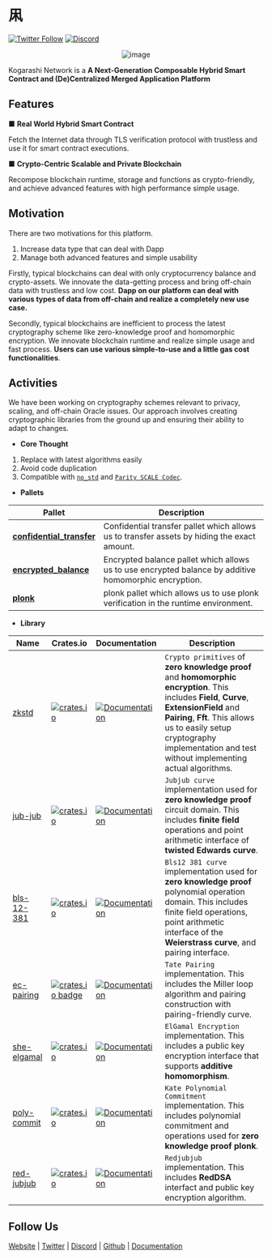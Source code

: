 # 凩
[![Twitter Follow](https://img.shields.io/twitter/follow/KogarashiCrypto?label=Follow&style=social)](https://twitter.com/intent/follow?screen_name=KogarashiCrypto) [![Discord](https://dcbadge.vercel.app/api/server/g3q7tsHKTd?style=social&compact=true)](https://discord.gg/g3q7tsHKTd)

<div align="center">
    <img alt="image" src="https://github.com/KogarashiNetwork/Kogarashi/assets/39494661/5a40d34b-8501-4fe4-a59e-2d097bde154d">
</div>

Kogarashi Network is a **A Next-Generation Composable Hybrid Smart Contract and (De)Centralized Merged Application Platform**

## Features

■ **Real World Hybrid Smart Contract**

Fetch the Internet data through TLS verification protocol with trustless and use it for smart contract executions.

■ **Crypto-Centric Scalable and Private Blockchain**

Recompose blockchain runtime, storage and functions as crypto-friendly, and achieve advanced features with high performance simple usage.

## Motivation

There are two motivations for this platform.

1. Increase data type that can deal with Dapp
2. Manage both advanced features and simple usability

Firstly, typical blockchains can deal with only cryptocurrency balance and crypto-assets. We innovate the data-getting process and bring off-chain data with trustless and low cost. **Dapp on our platform can deal with various types of data from off-chain and realize a completely new use case.**

Secondly, typical blockchains are inefficient to process the latest cryptography scheme like zero-knowledge proof and homomorphic encryption. We innovate blockchain runtime and realize simple usage and fast process. **Users can use various simple-to-use and a little gas cost functionalities**.

## Activities

We have been working on cryptography schemes relevant to privacy, scaling, and off-chain Oracle issues. Our approach involves creating cryptographic libraries from the ground up and ensuring their ability to adapt to changes.

- **Core Thought**

1. Replace with latest algorithms easily
2. Avoid code duplication
3. Compatible with [`no_std`](https://docs.rust-embedded.org/book/intro/no-std.html#a-no_std-rust-environment) and [`Parity SCALE Codec`](https://github.com/paritytech/parity-scale-codec).

- **Pallets**

|Pallet|Description|
|---|---|
|[**confidential_transfer**](https://github.com/KogarashiNetwork/Kogarashi/tree/master/pallets/confidential_transfer)|Confidential transfer pallet which allows us to transfer assets by hiding the exact amount.|
|[**encrypted_balance**](https://github.com/KogarashiNetwork/Kogarashi/tree/master/pallets/encrypted_balance)|Encrypted balance pallet which allows us to use encrypted balance by additive homomorphic encryption.|
|[**plonk**](https://github.com/KogarashiNetwork/Kogarashi/tree/master/pallets/plonk)|plonk pallet which allows us to use plonk verification in the runtime environment.|

- **Library**

| Name        | Crates.io | Documentation | Description |
|-------------|-----------|-----------|-----------|
| [zkstd](https://github.com/KogarashiNetwork/zkstd) | [![crates.io](https://img.shields.io/crates/v/zkstd.svg)](https://crates.io/crates/zkstd) | [![Documentation](https://docs.rs/zkstd/badge.svg)](https://docs.rs/zkstd) | `Crypto primitives` of **zero knowledge proof** and **homomorphic encryption**. This includes **Field**, **Curve**, **ExtensionField** and **Pairing**, **Fft**. This allows us to easily setup cryptography implementation and test without implementing actual algorithms.
| [jub-jub](https://github.com/KogarashiNetwork/jubjub) | [![crates.io](https://img.shields.io/crates/v/jub-jub.svg)](https://crates.io/crates/jub-jub) | [![Documentation](https://docs.rs/jub-jub/badge.svg)](https://docs.rs/jub-jub) |`Jubjub curve` implementation used for **zero knowledge proof** circuit domain. This includes **finite field** operations and point arithmetic interface of **twisted Edwards curve**.
| [bls-12-381](https://github.com/KogarashiNetwork/bls12_381) |  [![crates.io](https://img.shields.io/crates/v/bls-12-381.svg)](https://crates.io/crates/bls-12-381) | [![Documentation](https://docs.rs/bls-12-381/badge.svg)](https://docs.rs/bls-12-381) |`Bls12 381 curve` implementation used for **zero knowledge proof** polynomial operation domain. This includes finite field operations, point arithmetic interface of the **Weierstrass curve**, and pairing interface.
| [ec-pairing](https://github.com/KogarashiNetwork/pairing) | [![crates.io badge](https://img.shields.io/crates/v/ec-pairing.svg)](https://crates.io/crates/ec-pairing) | [![Documentation](https://docs.rs/ec-pairing/badge.svg)](https://docs.rs/ec-pairing) |`Tate Pairing` implementation. This includes the Miller loop algorithm and pairing construction with pairing-friendly curve.
| [she-elgamal](https://github.com/KogarashiNetwork/elgamal) | [![crates.io](https://img.shields.io/crates/v/she-elgamal.svg)](https://crates.io/crates/she-elgamal) | [![Documentation](https://docs.rs/she-elgamal/badge.svg)](https://docs.rs/she-elgamal) | `ElGamal Encryption` implementation. This includes a public key encryption interface that supports **additive homomorphism**.
| [poly-commit](https://github.com/KogarashiNetwork/polynomial) | [![crates.io](https://img.shields.io/crates/v/poly-commit.svg)](https://crates.io/crates/poly-commit) | [![Documentation](https://docs.rs/poly-commit/badge.svg)](https://docs.rs/poly-commit) | `Kate Polynomial Commitment` implementation. This includes polynomial commitment and operations used for **zero knowledge proof plonk**.
| [red-jubjub](https://github.com/KogarashiNetwork/redjubjub) | [![crates.io](https://img.shields.io/crates/v/red-jubjub.svg)](https://crates.io/crates/red-jubjub) | [![Documentation](https://docs.rs/red-jubjub/badge.svg)](https://docs.rs/red-jubjub) | `Redjubjub` implementation. This includes **RedDSA** interfact and public key encryption algorithm.

## Follow Us

[Website](https://kogarashi-network.com/) | [Twitter](https://twitter.com/KogarashiCrypto) | [Discord](https://discord.gg/g3q7tsHKTd) | [Github](https://github.com/KogarashiNetwork) | [Documentation](https://kogarashinetwork.github.io/Kogarashi/)
